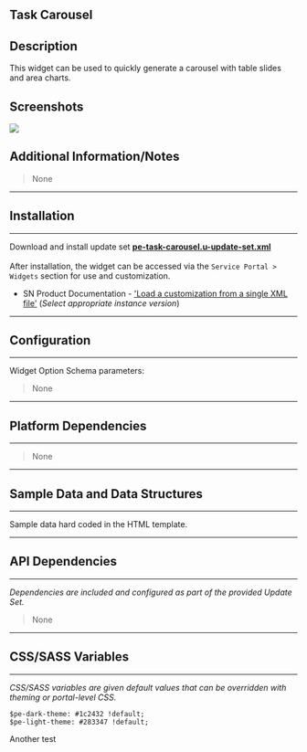 ## Task Carousel

## Description

This widget can be used to quickly generate a carousel with table slides and area charts.

## Screenshots
![](../images/pe-task-carousel.png)

## Additional Information/Notes
> None
---
## Installation
---
Download and install update set **[pe-task-carousel.u-update-set.xml](pe-task-carousel.u-update-set.xml)** <br/><br/>
After installation, the widget can be accessed via the `Service Portal > Widgets` section for use and customization.<br/>
* SN Product Documentation - ['Load a customization from a single XML file'](https://docs.servicenow.com/search?q=Load+a+customization+from+a+single+XML+file)   (<i>Select appropriate instance version</i>)
---
## Configuration
---
Widget Option Schema parameters:
> None
---
## Platform Dependencies
---
> None
---
## Sample Data and Data Structures
---
Sample data hard coded in the HTML template.

---
## API Dependencies
---
<i>Dependencies are included and configured as part of the provided Update Set.</i>
> None
---
## CSS/SASS Variables
---
_CSS/SASS variables are given default values that can be overridden with theming or portal-level CSS._

`$pe-dark-theme: #1c2432 !default;`<br/>
`$pe-light-theme: #283347 !default;`<br/>

Another test